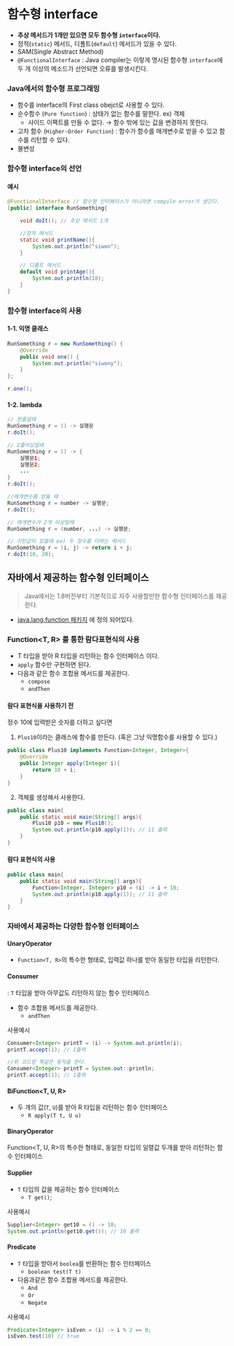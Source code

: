 # 함수형 interface
- **추상 메서드가 1개만 있으면 모두 함수형 `interface`이다.**
- 정적(`static`) 메서드, 디폴트(`default`) 메서드가 있을 수 있다.
- SAM(Single Abstract Method)
- `@FunctionalInterface` : Java compiler는 이렇게 명시된 함수형 `interface`에 두 개 이상의 메소드가 선언되면 오류를 발생시킨다.

### Java에서의 함수형 프로그래밍
- 함수를 interface의 First class obejct로 사용할 수 있다.
- 순수함수 (`Pure function`) : 상태가 없는 함수를 말한다. ex) 객체
   - 사이드 이팩트를 만들 수 없다. &rarr; 함수 밖에 있는 값을 변경하지 못한다.
- 고차 함수 (`Higher-Order Function`) : 함수가 함수를 매개변수로 받을 수 있고 함수를 리턴할 수 있다.
- 불변성 

### 함수형 interface의 선언
#### 예시
```java
@FunctionalInterface // 함수형 인터페이스가 아니라면 compile error가 생긴다.
[public] interface RunSomething{

    void doIt(); // 추상 메서드 1개

    //정적 메서드
    static void printName(){
        System.out.println("siwon");
    }

    // 디폴트 메서드
    default void printAge(){
        System.out.println(18);
    }
}
```
### 함수형 interface의 사용
#### 1-1. 익명 클래스
```java
RunSomething r = new RunSomething() {
    @Override
    public void one() {
        System.out.println("siwony");
    }
};

r.one();
```
#### 1-2. lambda
```java
// 한줄일때
RunSomething r = () -> 실행문
r.doIt();

// 2줄이상일때
RunSomething r = () -> {
    실행문1;
    실행문2;
    ...
}
r.doIt();

//매개변수를 받을 때
RunSomething r = number -> 실행문;
r.doIt();

// 매개변수가 2개 이상일때
RunSomething r = (number, ...) -> 실행문;

// 리턴값이 있을때 ex) 두 정수를 더하는 메서드
RunSomething r = (i, j) -> return i + j;
r.doIt(10, 20);
```

## 자바에서 제공하는 함수형 인터페이스
> Java에서는 1.8버전부터 기본적으로 자주 사용할만한 함수형 인터페이스를 제공한다.
- [java.lang.function 패키지](https://url.kr/b295ks) 에 정의 되어있다.

### Function<T, R> 를 통한 람다표현식의 사용
- T 타입을 받아 R 타입을 리턴하는 함수 인터페이스 이다.
- `apply` 함수만 구현하면 된다.
- 다음과 같은 함수 조합용 메서드를 제공한다. 
  - `compose`
  -  `andThen`

#### 람다 표현식을 사용하기 전
정수 10에 입력받은 숫자를 더하고 싶다면

1. `Plus10`이라는 클래스에 함수를 만든다. (혹은 그냥 익명함수를 사용할 수 있다.)
```java
public class Plus10 implements Function<Integer, Integer>{
    @Override
    public Integer apply(Integer i){
        return 10 + i;
    }
}
```
2. 객체를 생성해서 사용한다.
```java
public class main{
    public static void main(String[] args){
        Plus10 p10 = new Plus10();
        System.out.println(p10.apply(1)); // 11 출력
    }
}
```
#### 람다 표현식의 사용
```java
public class main{
    public static void main(String[] args){
        Function<Integer, Integer> p10 = (i) -> i + 10;
        System.out.println(p10.apply(1)); // 11 출력
    }
}
```

### 자바에서 제공하는 다양한 함수형 인터페이스
#### UnaryOperator<T>
- `Function<T, R>`의 특수한 형태로, 입력값 하나를 받아 동일한 타입을 리턴한다.
  
#### Consumer<T>
: `T` 타입을 받아 아무값도 리턴하지 않는 함수 인터페이스
- 함수 조합용 메서드를 제공한다.
    - `andThen`

사용예시
```java
Consumer<Integer> printT = (i) -> System.out.println(i);
printT.accept(1); // 1출력

//위 코드랑 똑같은 동작을 한다.
Consumer<Integer> printT = System.out::println; 
printT.accept(1); // 1출력
```
#### BiFunction<T, U, R>
- 두 개의 값(`T`, `U`)를 받아 R 타입을 리턴하는 함수 인터페이스
  - `R apply(T t, U u)`

#### BinaryOperator<T>
   Function<T, U, R>의 특수한 형태로, 동일한 타입의 일렬값 두개를 받아 리턴하는 함수 인터페이스

#### Supplier<T>
- `T` 타입의 값을 제공하는 함수 인터페이스
  - `T get()`;

사용예시
```java
Supplier<Integer> get10 = () -> 10;
System.out.println(get10.get()); // 10 출력
```

#### Predicate<T>
- `T` 타입을 받아서 `boolea`를 반환하는 함수 인터페이스
  - `boolean test(T t)`
- 다음과같은 함수 조합용 메서드를 제공한다.
  - `And`
  - `Or`
  - `Negate`

사용예시
```java
Predicate<Integer> isEven = (i) -> i % 2 == 0;
isEven.test(10) // true
```